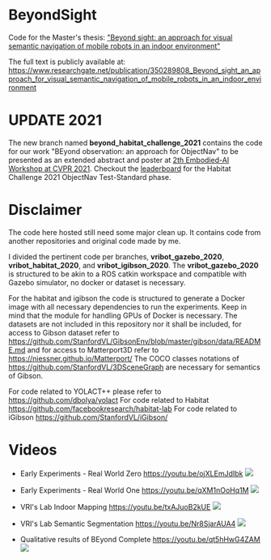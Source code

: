 # BeyondSight
Code for the Master's thesis: ["Beyond sight: an approach for visual semantic navigation of mobile robots in an indoor environment"](https://www.researchgate.net/publication/350289808_Beyond_sight_an_approach_for_visual_semantic_navigation_of_mobile_robots_in_an_indoor_environment
)

The full text is publicly available at: https://www.researchgate.net/publication/350289808_Beyond_sight_an_approach_for_visual_semantic_navigation_of_mobile_robots_in_an_indoor_environment

# UPDATE 2021
The new branch named **beyond_habitat_challenge_2021** contains the code for our work "BEyond observation: an approach for ObjectNav" to be presented as an extended abstract and poster at [2th Embodied-AI Workshop at CVPR 2021](https://embodied-ai.org/). Checkout the [leaderboard](https://eval.ai/web/challenges/challenge-page/802/leaderboard/2195) for the Habitat Challenge 2021 ObjectNav Test-Standard phase.

# Disclaimer
The code here hosted still need some major clean up. It contains code from another repositories and original code made by me.

I divided the pertinent code per branches, **vribot_gazebo_2020**, **vribot_habitat_2020**, and **vribot_igibson_2020**.
The **vribot_gazebo_2020** is structured to be akin to a ROS catkin workspace and compatible with Gazebo simulator, no docker or dataset is necessary.

For the habitat and igibson the code is structured to generate a Docker image with all necessary dependencies to run the experiments. Keep in mind that the module for handling GPUs of Docker is necessary. The datasets are not included in this repository nor it shall be included, for access to Gibson dataset refer to https://github.com/StanfordVL/GibsonEnv/blob/master/gibson/data/README.md and for access to Matterport3D refer to https://niessner.github.io/Matterport/ The COCO classes notations of https://github.com/StanfordVL/3DSceneGraph are necessary for semantics of Gibson.

For code related to YOLACT++ please refer to https://github.com/dbolya/yolact
For code related to Habitat https://github.com/facebookresearch/habitat-lab
For code related to iGibson https://github.com/StanfordVL/iGibson/

# Videos
* Early Experiments - Real World Zero https://youtu.be/ojXLEmJdIbk
[![](http://img.youtube.com/vi/ojXLEmJdIbk/0.jpg)](http://www.youtube.com/watch?v=ojXLEmJdIbk "")

* Early Experiments - Real World One https://youtu.be/qXM1nOoHq1M
[![](http://img.youtube.com/vi/qXM1nOoHq1M/0.jpg)](http://www.youtube.com/watch?v=qXM1nOoHq1M "")

* VRI's Lab Indoor Mapping https://youtu.be/txAJuoB2kUE
[![](http://img.youtube.com/vi/txAJuoB2kUE/0.jpg)](http://www.youtube.com/watch?v=txAJuoB2kUE "")

* VRI's Lab Semantic Segmentation https://youtu.be/Nr8SjarAUA4
[![](http://img.youtube.com/vi/Nr8SjarAUA4/0.jpg)](http://www.youtube.com/watch?v=Nr8SjarAUA4 "")

* Qualitative results of BEyond Complete https://youtu.be/qt5hHwG4ZAM
[![](http://img.youtube.com/vi/qt5hHwG4ZAM/0.jpg)](http://www.youtube.com/watch?v=qt5hHwG4ZAM "")
